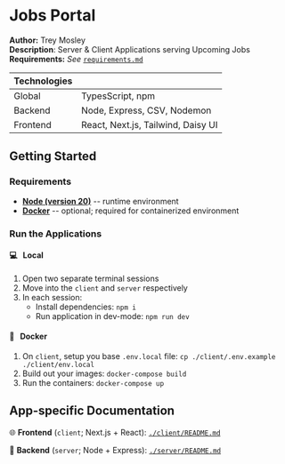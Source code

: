 # Jobs Portal
**Author:** Trey Mosley<br>
**Description**: Server & Client Applications serving Upcoming Jobs <br>
**Requirements:** _See_ [`requirements.md`](requirements.md)

| Technologies |  |
| - | - |
| Global | TypesScript, npm |
| Backend | Node, Express, CSV, Nodemon |
| Frontend | React, Next.js, Tailwind, Daisy UI | 

## Getting Started
### Requirements
- [**Node (version 20)**](https://nodejs.org/en/download/package-manager) -- runtime environment
- [**Docker**](https://docs.docker.com/engine/install/) -- optional; required for containerized environment

### Run the Applications
####  💻 &nbsp; Local 
1. Open two separate terminal sessions
2. Move into the `client` and `server` respectively
3. In each session:
    - Install dependencies: `npm i`
    - Run application in dev-mode: `npm run dev`

#### 🐳 &nbsp;  Docker
1. On `client`, setup you base `.env.local` file: `cp ./client/.env.example ./client/env.local`
1. Build out your images: `docker-compose build`
1. Run the containers: `docker-compose up`

## App-specific Documentation
🌐 **Frontend** (`client`; Next.js + React): [`./client/README.md`](client/README.md)

📡 **Backend** (`server`; Node + Express): [`./server/README.md`](server/README.md)
